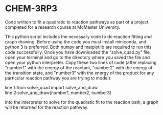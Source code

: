 # CHEM-3RP3
Code written to fit a quadratic to reaction pathways as part of a project completed for a research course at McMaster University.

This python script includes the necessary code to do reaction fitting and graph drawing. Before using the code you must install miniconda, and python 3 is preferred. Both numpy and matplotlib are required to run this code successfully. Once you have downloaded the "solve_quad.py" file, open your terminal and go to the directory where you saved the file and open your python interpreter. Copy these two lines of code (after replacing "number1" with the energy of the reactant, "number2" with the energy of the transition state, and "number3" with the energy of the product for any particular reaction pathway you are trying to model):   
  
line 1:from solve_quad import solve_and_draw   
line 2:solve_and_draw(number1, number2, number3)     
  
into the interpreter to solve for the quadratic fit to the reaction path, a graph will be returned for the reaction pathway.